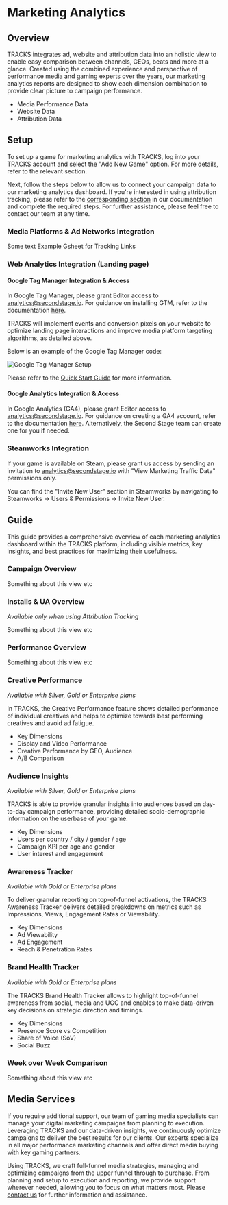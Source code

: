 # Marketing Analytics

## Overview

TRACKS integrates ad, website and attribution data into an holistic view to enable easy comparison between channels, GEOs, beats and more at a glance. Created using the combined experience and perspective of performance media and gaming experts over the years, our marketing analytics reports are designed to show each dimension combination to provide clear picture to campaign performance.

- Media Performance Data
- Website Data
- Attribution Data

## Setup

To set up a game for marketing analytics with TRACKS, log into your TRACKS account and select the "Add New Game" option. For more details, refer to the relevant section.

Next, follow the steps below to allow us to connect your campaign data to our marketing analytics dashboard. If you're interested in using attribution tracking, please refer to the [corresponding section](/attribution-tracking/) in our documentation and complete the required steps. For further assistance, please feel free to contact our team at any time.

### Media Platforms & Ad Networks Integration

Some text
Example Gsheet for Tracking Links

### Web Analytics Integration (Landing page)

#### Google Tag Manager Integration & Access

In Google Tag Manager, please grant Editor access to analytics@secondstage.io. For guidance on installing GTM, refer to the documentation [here](https://support.google.com/tagmanager/answer/14842164).

TRACKS will implement events and conversion pixels on your website to optimize landing page interactions and improve media platform targeting algorithms, as detailed above.

Below is an example of the Google Tag Manager code:

![Google Tag Manager Setup](/assets/marketing-analytics_gtm.png "Google Tag Manager Setup")

Please refer to the [Quick Start Guide](https://support.google.com/tagmanager/answer/14842164) for more information.

#### Google Analytics Integration & Access

In Google Analytics (GA4), please grant Editor access to analytics@secondstage.io. For guidance on creating a GA4 account, refer to the documentation [here](https://support.google.com/analytics/answer/9304153). Alternatively, the Second Stage team can create one for you if needed.

### Steamworks Integration

If your game is available on Steam, please grant us access by sending an invitation to analytics@secondstage.io with "View Marketing Traffic Data" permissions only.

You can find the "Invite New User" section in Steamworks by navigating to Steamworks → Users & Permissions → Invite New User.

## Guide

This guide provides a comprehensive overview of each marketing analytics dashboard within the TRACKS platform, including visible metrics, key insights, and best practices for maximizing their usefulness.

### Campaign Overview

Something about this view etc

### Installs & UA Overview

*Available only when using Attribution Tracking*

Something about this view etc

### Performance Overview

Something about this view etc

### Creative Performance

*Available with Silver, Gold or Enterprise plans*

In TRACKS, the Creative Performance feature shows detailed performance of individual creatives and helps to optimize towards best performing creatives and avoid ad fatigue.

- Key Dimensions
- Display and Video Performance
- Creative Performance by GEO, Audience
- A/B Comparison

### Audience Insights

*Available with Silver, Gold or Enterprise plans*

TRACKS is able to provide granular insights into audiences based on day-to-day campaign performance, providing detailed socio-demographic information on the userbase of your game.

- Key Dimensions
- Users per country / city / gender / age
- Campaign KPI per age and gender
- User interest and engagement

### Awareness Tracker

*Available with Gold or Enterprise plans*

To deliver granular reporting on top-of-funnel activations, the TRACKS Awareness Tracker delivers detailed breakdowns on metrics such as Impressions, Views, Engagement Rates or Viewability.

- Key Dimensions
- Ad Viewability
- Ad Engagement
- Reach & Penetration Rates

### Brand Health Tracker

*Available with Gold or Enterprise plans*

The TRACKS Brand Health Tracker allows to highlight top-of-funnel awareness from social, media and UGC and enables to make data-driven key decisions on strategic direction and timings.

- Key Dimensions
- Presence Score vs Competition
- Share of Voice (SoV)
- Social Buzz

### Week over Week Comparison

Something about this view etc

## Media Services

If you require additional support, our team of gaming media specialists can manage your digital marketing campaigns from planning to execution. Leveraging TRACKS and our data-driven insights, we continuously optimize campaigns to deliver the best results for our clients. Our experts specialize in all major performance marketing channels and offer direct media buying with key gaming partners.

Using TRACKS, we craft full-funnel media strategies, managing and optimizing campaigns from the upper funnel through to purchase. From planning and setup to execution and reporting, we provide support wherever needed, allowing you to focus on what matters most. Please [contact us](https://secondstage.io/contact/) for further information and assistance.
